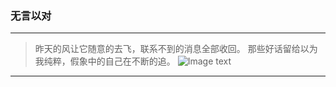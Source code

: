 ### 无言以对

---
>昨天的风让它随意的去飞，联系不到的消息全部收回。
那些好话留给以为我纯粹，假象中的自己在不断的追。
![Image text](https://wx4.sinaimg.cn/mw690/005Fhb93gy1gcy96mkwkxj30n00h9dgp.jpg)
---


 

 
